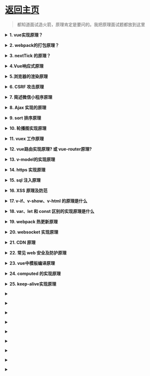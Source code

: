 # [返回主页](https://github.com/yisainan/web-interview/blob/master/README.md)

> 都知道面试造火箭，原理肯定是要问的。我把原理面试题都放到这里

<b><details><summary>1. vue实现原理？</summary></b>

参考答案：

* 解析模板成render函数，执行之后返回虚拟dom
* 渲染显示页面并且监听data属性变化，触发页面更新

</details>

<b><details><summary>2. webpack的打包原理？</summary></b>

参考答案：

1. 识别入口文件
2. 通过逐层识别模块依赖(Commonjs、amd或者es6的import，webpack都会对其进行分析，来获取代码的依赖)
3. webpack做的就是分析代码，转换代码，编译代码，输出代码
4. 最终形成打包后的代码


Loader工作原理:

loader是用来加载处理各种形式的资源的机制,本质上是一个函数, 接受文件作为参数,返回转化后的结构。

loader是运行在NodeJS中的。因为webpack不认识一些外来模块，所以要使用一些加载器，比如识别css/react/vue/png等。

loader虽然是扩展了 webpack ，但是它只专注于转化文件（transform）这一个领域，完成压缩，打包，语言翻译。

plugin工作原理：



</details>

<b><details><summary>3. nextTick 的原理？</summary></b>

参考答案：要把事件循环，或者宏任务微任务说出来

会判断promise是否存在，选择任务类型。如果promise存在，就使用微任务。不存在，使用宏任务

</details>

<b><details><summary>4.Vue响应式原理</summary></b>

参考答案：数据监听

</details>

<b><details><summary>5.浏览器的渲染原理</summary></b>

参考答案：

   ```
    （1）首先解析收到的文档，根据文档定义构建一棵 DOM 树，DOM 树是由 DOM 元素及属性节点组成的。

    （2）然后对 CSS 进行解析，生成 CSSOM 规则树。

    （3）根据 DOM 树和 CSSOM 规则树构建渲染树。渲染树的节点被称为渲染对象，渲染对象是一个包含有颜色和大小等属性的矩形，渲染对象和 DOM 元素相对应，但这种对应关系不是一对一的，不可见的 DOM 元素不会被插入渲染树。还有一些 DOM 元素对应几个可见对象，它们一般是一些具有复杂结构的元素，无法用一个矩形来描述。

    （4）当渲染对象被创建并添加到树中，它们并没有位置和大小，所以当浏览器生成渲染树以后，就会根据渲染树来进行布局（也可以叫做回流）。这一阶段浏览器要做的事情是要弄清楚各个节点在页面中的确切位置和大小。通常这一行为也被称为“自动重排”。

    （5）布局阶段结束后是绘制阶段，遍历渲染树并调用渲染对象的 paint 方法将它们的内容显示在屏幕上，绘制使用 UI 基础组件。

     值得注意的是，这个过程是逐步完成的，为了更好的用户体验，渲染引擎将会尽可能早的将内容呈现到屏幕上，并不会等到所有的 html 都解析完成之后再去构建和布局 render 树。它是解析完一部分内容就显示一部分内容，同时，可能还在通过网络下载其余内容。
   ```

</details>

<b><details><summary>6. CSRF 攻击原理</summary></b>

参考答案：

```
1. 用户C打开浏览器，访问受信任网站A，输入用户名和密码请求登录网站A；

2.在用户信息通过验证后，网站A产生Cookie信息并返回给浏览器，此时用户登录网站A成功，可以正常发送请求到网站A；

3. 用户未退出网站A之前，在同一浏览器中，打开一个TAB页访问网站B；

4. 网站B接收到用户请求后，返回一些攻击性代码，并发出一个请求要求访问第三方站点A；

5. 浏览器在接收到这些攻击性代码后，根据网站B的请求，在用户不知情的情况下携带Cookie信息，向网站A发出请求。网站A并不知道该请求其实是由B发起的，所以会根据用户C的Cookie信息以C的权限处理该请求，导致来自网站B的恶意代码被执行。
```

</details>

<b><details><summary>7. 简述微信小程序原理</summary></b>

参考答案：

微信小程序采用JavaScript. WXML. WXSS三种技术进行开发，从技术讲和现有的前端开发差不多，但深入挖掘的话却又有所不同。

JavaScript：首先JavaScript的代码是运行在微信App中的，并不是运行在浏览器中，因此一些H5技术的应用，需要微信App提供对应的API支持，而这限制住了H5技术的应用，且其不能称为严格的H5，可以称其为伪H5，同理，微信提供的独有的某些API，H5也不支持或支持的不是特别好。

WXML：WXML微信自己基于XML语法开发的，因此开发时，只能使用微信提供的现有标签，HTML的标签是无法使用的。

WXSS：WXSS具有CSS的大部分特性，但并不是所有的都支持，而且支持哪些，不支持哪些并没有详细的文档。

微信的架构，是数据驱动的架构模式，它的UI和数据是分离的，所有的页面更新，都需要通过对数据的更改来实现。

小程序分为两个部分webview和appService。其中webview主要用来展现UI，appService有来处理业务逻辑. 数据及接口调用。它们在两个进程中运行，通过系统层JSBridge实现通信，实现UI的渲染. 事件的处理

</details>

<b><details><summary>8. Ajax 实现的原理</summary></b>

参考答案：浏览器提供的 XMLHttpRequest 对象

</details>

<b><details><summary>9. sort 排序原理</summary></b>

参考答案：冒泡排序法

</details>

<b><details><summary>10. 轮播图实现原理</summary></b>

参考答案：

</details>

<b><details><summary>11. vuex 工作原理</summary></b>

参考答案：vuex 中的 store 本质就是没有 template 的隐藏着的 vue 组件。

vuex的原理其实非常简单，它为什么能实现所有的组件共享同一份数据？
因为vuex生成了一个store实例，并且把这个实例挂在了所有的组件上，所有的组件引用的都是同一个store实例。

store实例上有数据，有方法，方法改变的都是store实例上的数据。由于其他组件引用的是同样的实例，所以一个组件改变了store上的数据， 导致另一个组件上的数据也会改变，就像是一个对象的引用。

</details>

<b><details><summary>12. vue路由实现原理? 或 vue-router原理?</summary></b>

参考答案：说简单点，vue-router的原理就是通过对URL地址变化的监听，继而对不同的组件进行渲染。
每当URL地址改变时，就对相应的组件进行渲染。原理是很简单，实现方式可能有点复杂，主要有hash模式和history模式。

</details>

<b><details><summary>13. v-model的实现原理</summary></b>

参考答案：

v-model用于表单数据的双向绑定，其实它就是一个语法糖，这个背后就做了两个操作：
v-bind绑定一个value属性；
v-on指令给当前元素绑定input事件。

</details>

<b><details><summary>14. https 实现原理</summary></b>

参考答案：

HTTPS 在通讯过程中的原理，总共分为 8 步
STEP 1: 客户端发起 HTTPS 请求
STEP 2: 服务端的配置
STEP 3: 传送证书
STEP 4: 客户端解析证书
STEP 5: 传送加密信息
STEP 6: 服务端解密信息
STEP 7: 传输加密后的信息
STEP 8: 客户端解密信息

</details>

<b><details><summary>15. sql 注入原理</summary></b>

参考答案：就是通过把 SQL 命令插入到 Web 表单递交或输入域名或页面请求的查询字符串，最终达到欺骗服务器执行恶意的 SQL 命令。

</details>

<b><details><summary>16. XSS 原理及防范</summary></b>

参考答案：Xss(cross-site scripting)攻击指的是攻击者往 Web 页面里插入恶意 html 标签或者 javascript 代码。比如：攻击者在论坛中放一个看似安全的链接，骗取用户点击后，窃取 cookie 中的用户私密信息；或者攻击者在论坛中加一个恶意表单，当用户提交表单的时候，却把信息传送到攻击者的服务器中，而不是用户原本以为的信任站点。

</details>

<b><details><summary>17. v-if、v-show、v-html 的原理是什么</summary></b>

参考答案：

</details>

<b><details><summary>18. var、let 和 const 区别的实现原理是什么</summary></b>

参考答案：

</details>

<b><details><summary>19. webpack 热更新原理</summary></b>

参考答案：

</details>

<b><details><summary>20. websocket 实现原理</summary></b>

参考答案：

</details>

<b><details><summary>21. CDN 原理</summary></b>

参考答案：

</details>

<b><details><summary>22. 常见 web 安全及防护原理</summary></b>

参考答案：

</details>

<b><details><summary>23. vue中模板编译原理</summary></b>

参考答案：简单说，Vue的编译过程就是将template转化为render函数的过程，render函数的作用是每次执行时，会根据最新状态生成新的vnode。

</details>

<b><details><summary>24. computed 的实现原理</summary></b>

参考答案：computed 本质是一个惰性求值的观察者computed watcher。其内部通过 this.dirty 属性标记计算属性是否需要重新求值。

当 computed 的依赖状态发生改变时,就会通知这个惰性的 watcher,computed watcher 通过 this.dep.subs.length 判断有没有订阅者,
有的话,会重新计算,然后对比新旧值,如果变化了,会重新渲染。 (Vue 想确保不仅仅是计算属性依赖的值发生变化，而是当计算属性最终计算的值发生变化时才会触发渲染 watcher 重新渲染，本质上是一种优化。)
没有的话,仅仅把 this.dirty = true (当计算属性依赖于其他数据时，属性并不会立即重新计算，只有之后其他地方需要读取属性的时候，它才会真正计算，即具备 lazy（懒计算）特性。)

作者：俊劫
链接：https://juejin.cn/post/6921911974611664903
来源：稀土掘金
著作权归作者所有。商业转载请联系作者获得授权，非商业转载请注明出处。

</details>

<b><details><summary>25. keep-alive实现原理</summary></b>

参考答案：keep-alive实例会缓存对应组件的VNode,如果命中缓存，直接从缓存对象返回对应VNode

keep-alive组件接受三个属性参数：include、exclude、max

include 指定需要缓存的组件name集合，参数格式支持String, RegExp, Array。当为字符串的时候，多个组件名称以逗号隔开。
exclude 指定不需要缓存的组件name集合，参数格式和include一样。
max 指定最多可缓存组件的数量,超过数量删除第一个。参数格式支持String、Number

</details>

<b><details><summary></summary></b>

参考答案：

</details>

<b><details><summary></summary></b>

参考答案：

</details>

<b><details><summary></summary></b>

参考答案：

</details>

<b><details><summary></summary></b>

参考答案：

</details>

<b><details><summary></summary></b>

参考答案：

</details>

<b><details><summary></summary></b>

参考答案：

</details>

<b><details><summary></summary></b>

参考答案：

</details>

<b><details><summary></summary></b>

参考答案：

</details>

<b><details><summary></summary></b>

参考答案：

</details>